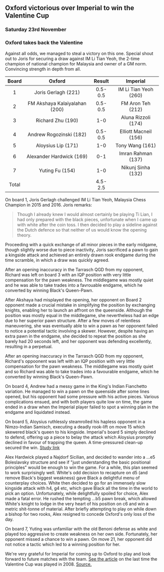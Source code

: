 ## Oxford victorious over Imperial to win the Valentine Cup

### Saturday 23rd November
### Oxford takes back the Valentine 

Against all odds, we managed to steal a victory on this one. Special shout out to Joris for securing a draw against IM Li Tian Yeoh, the 2-time champion of national champion for Malaysia and owner of a GM norm. Convincing strength in depth from all.

| Board |            Oxford             | Result  |        Imperial        |
|:-----:|:-----------------------------:|:-------:|:----------------------:|
|   1   |      Joris Gerlagh (221)      | 0.5-0.5 | IM Li Tian Yeoh (260)  |
|   2   | FM Akshaya Kalaiyalahan (200) | 0.5-0.5 |   FM Aron Teh (212)    |
|   3   |       Richard Zhu (190)       |   1-0   |  Aluna Rizzoli (174)   |
|   4   |    Andrew Rogozinski (182)    | 0.5-0.5 | Elliott Macneil  (156) |
|   5   |      Aloysius Lip (171)       |   1-0   |    Tony Wang (161)     |
|   6   |   Alexander Hardwick (169)    |   0-1   |   Imran Rahman (137)   |
|   7   |        Yuting Fu (154)        |   1-0   |   Nikunj Sinha (132)   |
| Total |                               | 4.5-2.5 |                        |

On board 1, Joris Gerlagh challenged IM Li Tian Yeoh, Malaysia Chess Champion in 2015 and 2016. Joris remarks:

> Though I already knew I would almost certainly be playing Ti Lian, I had only prepared with the black pieces, unfortunate when I came up with white after the coin toss. I then decided to play a sideline against the Dutch defence so that neither of us would know the opening theory.

Proceeding with a quick exchange of all minor pieces in the early midgame, though slightly worse due to piece inactivity, Joris sacrificed a pawn to gain a kingside attack and achieved an entirely drawn rook endgame during the time scramble, in which a draw was quickly agreed.

After an opening inaccuracy in the Tarrasch QGD from my opponent, Richard was left on board 3 with an IQP position with very little compensation for the pawn weakness. The middlegame was mostly quiet and he was able to take trades into a favrouable endgame, which he converted by winning Black's Queen-Pawn.

After Akshaya had misplayed the opening, her opponent on Board 2 opponent made a crucial mistake in simplifying the position by exchanging knights, enabling her to launch an affront on the queenside. Although the position was mostly equal in the middlegame, she nevertheless had an edge due to her superior pawn structure. After a few moves of relentless maneuvering, she was eventually able to win a pawn as her opponent failed to notice a potential tactic involving a skewer. However, despite having an extra pawn in the endgame, she decided to repeat the position as she barely had 20 seconds left, and her opponent was defending excellently, resulting in a perpetual. 

After an opening inaccuracy in the Tarrasch QGD from my opponent, Richard's oppoonent was left with an IQP position with very little compensation for the pawn weakness. The middlegame was mostly quiet and so Richard was able to take trades into a favourable endgame, which he converted by winning Black's Queen-Pawn.

On board 4, Andrew had a messy game in the King's Indian Fianchetto variation. He managed to win a pawn on the queenside after some lines opened, but his opponent had some pressure with his active pieces. Various complications ensued, and with both players quite low on time, the game ended in a draw when the Imperial player failed to spot a winning plan in the endgame and liquidated instead.

On board 5, Aloysius ruthlessly steamrolled his hapless opponent in a Nimzo-Indian Samisch, executing a deadly rook-lift on move 15 which skewered black's queen to his kingside. Imperial's board 5 simply declined to defend, offering up a piece to belay the attack which Aloysius promptly declined in favour of trapping the queen. A time-pressured clean-up secured the win. [Study link](https://lichess.org/study/UuqkigYF/EHV7RKKg)

Alex Hardwick played a Najdorf Sicilian, and decided to wander into a ...e5 Boleslavsky structure and see if "just understanding the basic positional principles" would be enough to win the game. For a while, this plan seemed to work surprisingly well. White's odd decision to recapture on d5 (and remove Black's biggest weakness) gave Black a delightful menu of counterplay choices. White then decided to go for an immensely slow kingside attack with h4, g4 etc, which gave Black all the time in the world to pick an option. Unfortunately, while delightfully spoiled for choice, Alex made a fatal error. He rushed the tempting ...b5 pawn break, which allowed White's knight to lodge in the very heart of his position on c6 and win a metric shit-tonne of material. After briefly attempting to play on while down a bishop for two rooks, Alex resigned to concede Oxford's only loss of the day.

On board 7, Yuting was unfamiliar with the old Benoni defense as white and played too aggressive to create weakness on her own side. Fortunately, her opponent missed a chance to win a pawn. On move 21, her opponent did not notice a tactic which led to a winning position for her.

We're very grateful for Imperial for coming up to Oxford to play and look forward to future matches with the team. [See the article](../images/valentines.png) on the last time the Valentine Cup was played in 2008. [Source.](https://issuu.com/rspall/docs/2008_1400_a)


<Grid photos='../images/imperial1.jpg,../images/imperial2.jpg,../images/imperial3_3.4.jpg' enableLightbox=true ratio='4,3'/>